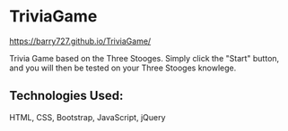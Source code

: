 # TriviaGame
https://barry727.github.io/TriviaGame/

Trivia Game based on the Three Stooges. Simply click the "Start" button, and you will then be tested on your Three Stooges knowlege. 

## Technologies Used: 
HTML, CSS, Bootstrap, JavaScript, jQuery

